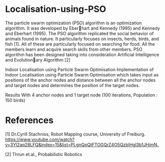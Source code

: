 # Localisation-using-PSO
The particle swarm optimization (PSO) algorithm is an optimization algorithm. It was developed by Eberhart and Kennedy (1995) and Kennedy and Eberhart (1995). The PSO algorithm replicated the social
behavior of animals found in nature. It particularly focuses on insects, herds, birds, and fish [1]. All of these
are particularly focused on searching for food. All the members learn and acquire search skills from other
members. PSO algorithm has been designed taking into consideration Artificial Intelligence and Evolutionary Algorithm [2]

Indoor Localisation using Particle Swarm Optimisation
Implementation of Indoor Localisation using Particle Swarm Optimisation which takes input as positions of the anchor nodes and distance between all the anchor nodes and target nodes and determines the position of the target nodes.

Results
With 4 anchor nodes and 1 target node (100 iterations, Population : 150 birds)









# References
[1] Dr.Cyrill Stachniss, Robot Mapping course, University of Freiburg. https://www.youtube.com/watch?v=3Yl2aq28LFQ&index=15&list=PLgnQpQtFTOGQrZ4O5QzbIHgl3b1JHimN_

[2] Thrun et.al., Probabilistic Robotics
